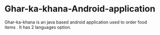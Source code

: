 # Ghar-ka-khana-Android-application
Ghar-ka-khana is an java based android application used to order food items .  It has 2 languages option.

